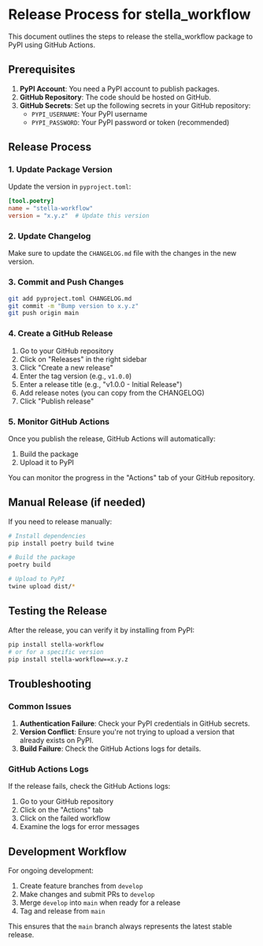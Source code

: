 # Release Process for stella_workflow

This document outlines the steps to release the stella_workflow package to PyPI using GitHub Actions.

## Prerequisites

1. **PyPI Account**: You need a PyPI account to publish packages.
2. **GitHub Repository**: The code should be hosted on GitHub.
3. **GitHub Secrets**: Set up the following secrets in your GitHub repository:
   - `PYPI_USERNAME`: Your PyPI username
   - `PYPI_PASSWORD`: Your PyPI password or token (recommended)

## Release Process

### 1. Update Package Version

Update the version in `pyproject.toml`:

```toml
[tool.poetry]
name = "stella-workflow"
version = "x.y.z"  # Update this version
```

### 2. Update Changelog

Make sure to update the `CHANGELOG.md` file with the changes in the new version.

### 3. Commit and Push Changes

```bash
git add pyproject.toml CHANGELOG.md
git commit -m "Bump version to x.y.z"
git push origin main
```

### 4. Create a GitHub Release

1. Go to your GitHub repository
2. Click on "Releases" in the right sidebar
3. Click "Create a new release"
4. Enter the tag version (e.g., `v1.0.0`)
5. Enter a release title (e.g., "v1.0.0 - Initial Release")
6. Add release notes (you can copy from the CHANGELOG)
7. Click "Publish release"

### 5. Monitor GitHub Actions

Once you publish the release, GitHub Actions will automatically:
1. Build the package
2. Upload it to PyPI

You can monitor the progress in the "Actions" tab of your GitHub repository.

## Manual Release (if needed)

If you need to release manually:

```bash
# Install dependencies
pip install poetry build twine

# Build the package
poetry build

# Upload to PyPI
twine upload dist/*
```

## Testing the Release

After the release, you can verify it by installing from PyPI:

```bash
pip install stella-workflow
# or for a specific version
pip install stella-workflow==x.y.z
```

## Troubleshooting

### Common Issues

1. **Authentication Failure**: Check your PyPI credentials in GitHub secrets.
2. **Version Conflict**: Ensure you're not trying to upload a version that already exists on PyPI.
3. **Build Failure**: Check the GitHub Actions logs for details.

### GitHub Actions Logs

If the release fails, check the GitHub Actions logs:
1. Go to your GitHub repository
2. Click on the "Actions" tab
3. Click on the failed workflow
4. Examine the logs for error messages

## Development Workflow

For ongoing development:

1. Create feature branches from `develop`
2. Make changes and submit PRs to `develop`
3. Merge `develop` into `main` when ready for a release
4. Tag and release from `main`

This ensures that the `main` branch always represents the latest stable release. 